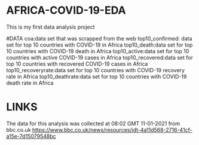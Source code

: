 # AFRICA-COVID-19-EDA
This is my first data analysis project



#DATA
coa:data set that was scrapped from the web
top10_confirmed: data set for top 10 countries with COVID-19 in Africa
top10_death:data set for top 10 countries with COVID-19 death in Africa
top10_active:data set for top 10 countries with active COVID-19 cases in Africa
top10_recovered:data set for top 10 countries with recovered COVID-19 cases in Africa
top10_recoveryrate:data set for top 10 countries with COVID-19 recovery rate in Africa
top10_deathrate:data set for top 10 countries with COVID-19 death rate in Africa

# LINKS
The data for this analysis was collected at 08:02 GMT 11-01-2021 from bbc.co.uk
https://www.bbc.co.uk/news/resources/idt-4a11d568-2716-41cf-a15e-7d15079548bc
